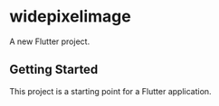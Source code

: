 # widepixelimage

A new Flutter project.

## Getting Started

This project is a starting point for a Flutter application.



